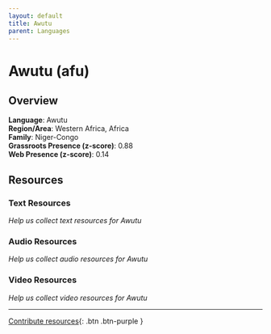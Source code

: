 ```yaml
---
layout: default
title: Awutu
parent: Languages
---
```


# Awutu (afu)

## Overview

**Language**: Awutu  
**Region/Area**: Western Africa, Africa  
**Family**: Niger-Congo  
**Grassroots Presence (z-score)**: 0.88  
**Web Presence (z-score)**: 0.14  

## Resources

### Text Resources
*Help us collect text resources for Awutu*

### Audio Resources
*Help us collect audio resources for Awutu*

### Video Resources
*Help us collect video resources for Awutu*

---

[Contribute resources](https://forms.office.com/e/1SfLJx3u1r){: .btn .btn-purple }
